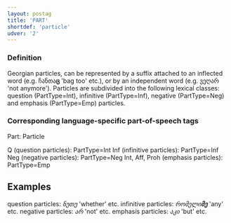 ```yaml
---
layout: postag
title: 'PART'
shortdef: 'particle'
udver: '2'
---
```


### Definition

Georgian particles, can be represented by a suffix attached to an inflected word (e.g. ჩანთა<b>ც</b> 'bag too' etc.), or by an independent word (e.g. ვეღარ 'not anymore'). Particles are subdivided into the following lexical classes: question (PartType=Int), infinitive (PartType=Inf), negative (PartType=Neg) and emphasis (PartType=Emp) particles.

### Corresponding language-specific part-of-speech tags

Part:	Particle

Q (question particles):					PartType=Int
Inf (infinitive particles):				PartType=Inf
Neg (negative particles):				PartType=Neg
Int, Aff, Proh (emphasis particles):	PartType=Emp

## Examples

question particles: _ნუთუ_ 'whether' etc.
infinitive particles: _რომელი<b>მე</b>_ 'any' etc.
negative particles: _არ_ 'not' etc.
emphasis particles: _აკი_ 'but' etc.
